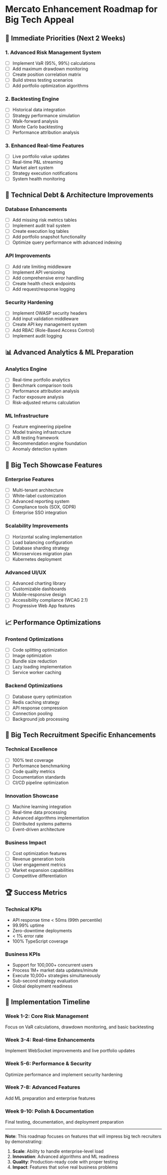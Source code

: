 # Mercato Enhancement Roadmap for Big Tech Appeal

## 🎯 Immediate Priorities (Next 2 Weeks)

### 1. Advanced Risk Management System
- [ ] Implement VaR (95%, 99%) calculations
- [ ] Add maximum drawdown monitoring
- [ ] Create position correlation matrix
- [ ] Build stress testing scenarios
- [ ] Add portfolio optimization algorithms

### 2. Backtesting Engine
- [ ] Historical data integration
- [ ] Strategy performance simulation
- [ ] Walk-forward analysis
- [ ] Monte Carlo backtesting
- [ ] Performance attribution analysis

### 3. Enhanced Real-time Features
- [ ] Live portfolio value updates
- [ ] Real-time P&L streaming
- [ ] Market alert system
- [ ] Strategy execution notifications
- [ ] System health monitoring

## 🔬 Technical Debt & Architecture Improvements

### Database Enhancements
- [ ] Add missing risk metrics tables
- [ ] Implement audit trail system
- [ ] Create execution log tables
- [ ] Add portfolio snapshot functionality
- [ ] Optimize query performance with advanced indexing

### API Improvements
- [ ] Add rate limiting middleware
- [ ] Implement API versioning
- [ ] Add comprehensive error handling
- [ ] Create health check endpoints
- [ ] Add request/response logging

### Security Hardening
- [ ] Implement OWASP security headers
- [ ] Add input validation middleware
- [ ] Create API key management system
- [ ] Add RBAC (Role-Based Access Control)
- [ ] Implement audit logging

## 📊 Advanced Analytics & ML Preparation

### Analytics Engine
- [ ] Real-time portfolio analytics
- [ ] Benchmark comparison tools
- [ ] Performance attribution analysis
- [ ] Factor exposure analysis
- [ ] Risk-adjusted returns calculation

### ML Infrastructure
- [ ] Feature engineering pipeline
- [ ] Model training infrastructure
- [ ] A/B testing framework
- [ ] Recommendation engine foundation
- [ ] Anomaly detection system

## 🚀 Big Tech Showcase Features

### Enterprise Features
- [ ] Multi-tenant architecture
- [ ] White-label customization
- [ ] Advanced reporting system
- [ ] Compliance tools (SOX, GDPR)
- [ ] Enterprise SSO integration

### Scalability Improvements
- [ ] Horizontal scaling implementation
- [ ] Load balancing configuration
- [ ] Database sharding strategy
- [ ] Microservices migration plan
- [ ] Kubernetes deployment

### Advanced UI/UX
- [ ] Advanced charting library
- [ ] Customizable dashboards
- [ ] Mobile-responsive design
- [ ] Accessibility compliance (WCAG 2.1)
- [ ] Progressive Web App features

## 📈 Performance Optimizations

### Frontend Optimizations
- [ ] Code splitting optimization
- [ ] Image optimization
- [ ] Bundle size reduction
- [ ] Lazy loading implementation
- [ ] Service worker caching

### Backend Optimizations
- [ ] Database query optimization
- [ ] Redis caching strategy
- [ ] API response compression
- [ ] Connection pooling
- [ ] Background job processing

## 🎯 Big Tech Recruitment Specific Enhancements

### Technical Excellence
- [ ] 100% test coverage
- [ ] Performance benchmarking
- [ ] Code quality metrics
- [ ] Documentation standards
- [ ] CI/CD pipeline optimization

### Innovation Showcase
- [ ] Machine learning integration
- [ ] Real-time data processing
- [ ] Advanced algorithms implementation
- [ ] Distributed systems patterns
- [ ] Event-driven architecture

### Business Impact
- [ ] Cost optimization features
- [ ] Revenue generation tools
- [ ] User engagement metrics
- [ ] Market expansion capabilities
- [ ] Competitive differentiation

## 🏆 Success Metrics

### Technical KPIs
- API response time < 50ms (99th percentile)
- 99.99% uptime
- Zero-downtime deployments
- < 1% error rate
- 100% TypeScript coverage

### Business KPIs
- Support for 100,000+ concurrent users
- Process 1M+ market data updates/minute
- Execute 10,000+ strategies simultaneously
- Sub-second strategy evaluation
- Global deployment readiness

## 🔄 Implementation Timeline

### Week 1-2: Core Risk Management
Focus on VaR calculations, drawdown monitoring, and basic backtesting

### Week 3-4: Real-time Enhancements
Implement WebSocket improvements and live portfolio updates

### Week 5-6: Performance & Security
Optimize performance and implement security hardening

### Week 7-8: Advanced Features
Add ML preparation and enterprise features

### Week 9-10: Polish & Documentation
Final testing, documentation, and deployment preparation

---

**Note**: This roadmap focuses on features that will impress big tech recruiters by demonstrating:
1. **Scale**: Ability to handle enterprise-level load
2. **Innovation**: Advanced algorithms and ML readiness
3. **Quality**: Production-ready code with proper testing
4. **Impact**: Features that solve real business problems
